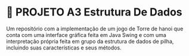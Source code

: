 # 🗼 PROJETO A3 Estrutura De Dados
Um repositório com a implementação de um jogo de Torre de hanoi que conta com uma interface gráfica feita em Java Swing e com uma interpretação própria feita em grupo da estrutura de dados de pilha, incluindo suas características e seus métodos.

